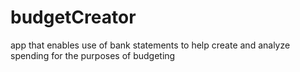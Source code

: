 # budgetCreator
app that enables use of bank statements to help create and analyze spending for the purposes of budgeting
